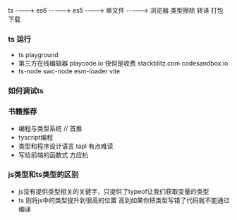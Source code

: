 ts ----> es6 -----> es5 ----> 单文件 -----> 浏览器
  类型擦除      转译       打包         下载


### ts 运行
- ts playground
- 第三方在线编辑器 playcode.io 快但是收费  stackblitz.com   codesandbox.io
- ts-node swc-node esm-loader vite

### 如何调试ts

### 书籍推荐
- 编程与类型系统 // 首推
- tyscript编程
- 类型和程序设计语言  tapl  有点难读
- 写给前端的函数式 方应杭


### js类型和ts类型的区别
- js没有提供类型相关的关键字，只提供了typeof让我们获取变量的类型
- ts 则将js中的类型提升到很高的位置 高到如果你把类型写错了代码就不能通过编译 

